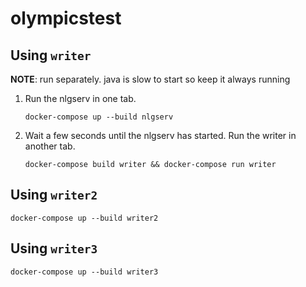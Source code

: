 # olympicstest

## Using `writer`

**NOTE**: run separately. java is slow to start so keep it always running

1. Run the nlgserv in one tab.

	```
	docker-compose up --build nlgserv
	```
2. Wait a few seconds until the nlgserv has started. Run the writer in another tab.

	```
	docker-compose build writer && docker-compose run writer
	```

## Using `writer2`

```
docker-compose up --build writer2
```

## Using `writer3`

```
docker-compose up --build writer3
```